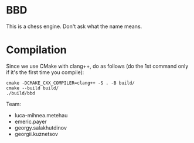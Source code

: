 # BBD

This is a chess engine. Don't ask what the name means.

# Compilation

Since we use CMake with clang++, do as follows (do the 1st command only if it's the first time you compile):

```
cmake -DCMAKE_CXX_COMPILER=clang++ -S . -B build/
cmake --build build/
./build/bbd
```

Team:

- luca-mihnea.metehau
- emeric.payer
- georgy.salakhutdinov
- georgii.kuznetsov